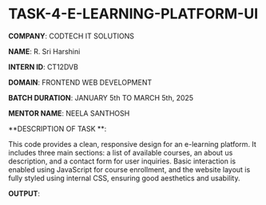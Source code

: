 # TASK-4-E-LEARNING-PLATFORM-UI

**COMPANY**: CODTECH IT SOLUTIONS

**NAME**:  R. Sri Harshini

**INTERN ID**: CT12DVB

**DOMAIN**: FRONTEND WEB DEVELOPMENT

**BATCH DURATION**: JANUARY 5th TO MARCH 5th, 2025

**MENTOR NAME**: NEELA SANTHOSH

**DESCRIPTION OF TASK **:

This code provides a clean, responsive design for an e-learning platform. It includes three main sections: a list of available courses, an about us description, and a contact form for user inquiries. Basic interaction is enabled using JavaScript for course enrollment, and the website layout is fully styled using internal CSS, ensuring good aesthetics and usability.



**OUTPUT**:
